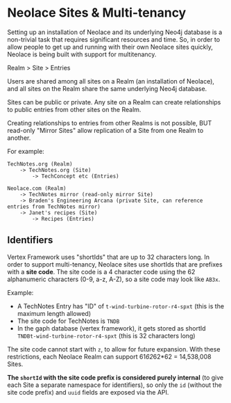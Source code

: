 # Neolace Sites & Multi-tenancy

Setting up an installation of Neolace and its underlying Neo4j database is a non-trivial task that requires significant resources and time. So, in order to allow people to get up and running with their own Neolace sites quickly, Neolace is being built with support for multitenancy.

Realm > Site > Entries

Users are shared among all sites on a Realm (an installation of Neolace), and all sites on the Realm share the same underlying Neo4j database.

Sites can be public or private. Any site on a Realm can create relationships to public entries from other sites on the Realm.

Creating relationships to entries from other Realms is not possible, BUT read-only "Mirror Sites" allow replication of a Site from one Realm to another.

For example:

    TechNotes.org (Realm)
        -> TechNotes.org (Site)
            -> TechConcept etc (Entries)
    
    Neolace.com (Realm)
        -> TechNotes mirror (read-only mirror Site)
        -> Braden's Engineering Arcana (private Site, can reference entries from TechNotes mirror)
        -> Janet's recipes (Site)
            -> Recipes (Entries)

## Identifiers

Vertex Framework uses "shortIds" that are up to 32 characters long. In order to support multi-tenancy, Neolace sites use shortIds that are prefixes with a **site code**. The site code is a 4 character code using the 62 alphanumeric characters (0-9, a-z, A-Z), so a site code may look like `AB3x`.

Example:

* A TechNotes Entry has "ID" of `t-wind-turbine-rotor-r4-spxt` (this is the maximum length allowed)
* The site code for TechNotes is `TNDB`
* In the gaph database (vertex framework), it gets stored as shortId `TNDBt-wind-turbine-rotor-r4-spxt` (this is 32 characters long)

The site code cannot start with `z`, to allow for future expansion. With these restrictions, each Neolace Realm can support 61*62*62*62 = 14,538,008 Sites.

**The `shortId` with the site code prefix is considered purely internal** (to give each Site a separate namespace for identifiers), so only the `id` (without the site code prefix) and `uuid` fields are exposed via the API.
